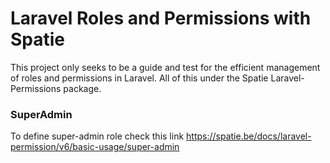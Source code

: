 # Laravel Roles and Permissions with Spatie

This project only seeks to be a guide and test for the efficient management of roles and permissions in Laravel. 
All of this under the Spatie Laravel-Permissions package.

### SuperAdmin
To define super-admin role check this link
https://spatie.be/docs/laravel-permission/v6/basic-usage/super-admin
